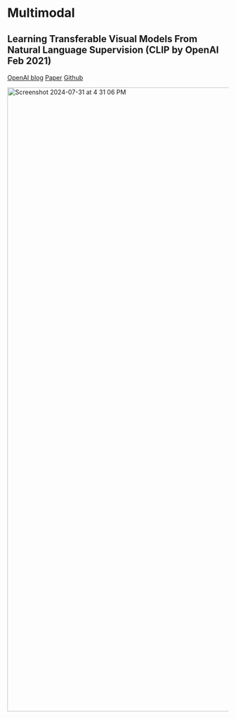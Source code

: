 # Multimodal

## Learning Transferable Visual Models From Natural Language Supervision (CLIP by OpenAI Feb 2021)

[OpenAI blog](https://openai.com/index/clip/) [Paper](https://arxiv.org/pdf/2103.00020)  [Github](https://github.com/openai/CLIP) 

<img width="1422" alt="Screenshot 2024-07-31 at 4 31 06 PM" src="https://github.com/user-attachments/assets/ac1e9d57-0ae5-451e-a1b3-540dbc69d015">


